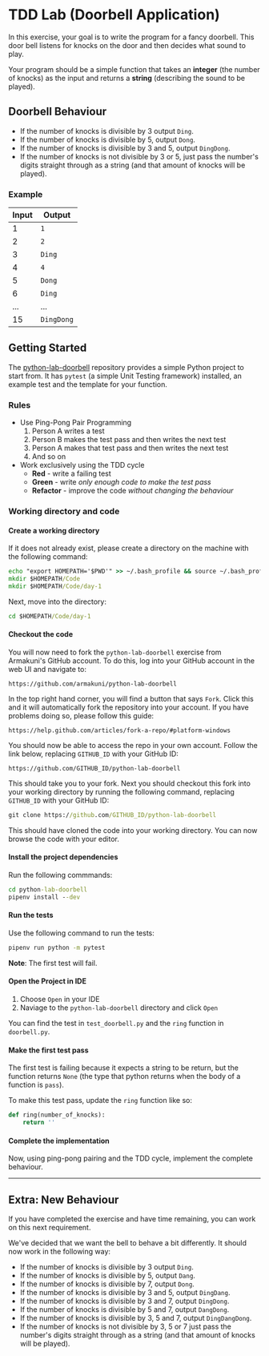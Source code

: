 # TDD Lab (Doorbell Application)

In this exercise, your goal is to write the program for a fancy
doorbell. This door bell listens for knocks on the door and then decides
what sound to play.

Your program should be a simple function that takes an **integer** (the
number of knocks) as the input and returns a **string** (describing the
sound to be played).

## Doorbell Behaviour

- If the number of knocks is divisible by 3 output `Ding`.
- If the number of knocks is divisible by 5, output `Dong`.
- If the number of knocks is divisible by 3 and 5, output `DingDong`.
- If the number of knocks is not divisible by 3 or 5, just pass the
  number's digits straight through as a string (and that amount of
  knocks will be played).

### Example

| Input | Output     |
| ----- | ---------- |
| 1     | `1`        |
| 2     | `2`        |
| 3     | `Ding`     |
| 4     | `4`        |
| 5     | `Dong`     |
| 6     | `Ding`     |
| ...   | ...        |
| 15    | `DingDong` |

## Getting Started

The
[python-lab-doorbell](https://github.com/armakuni/python-lab-doorbell)
repository provides a simple Python project to start from. It has
`pytest` (a simple Unit Testing framework) installed, an example test
and the template for your function.

### Rules

- Use Ping-Pong Pair Programming
  1.  Person A writes a test
  2.  Person B makes the test pass and then writes the next test
  3.  Person A makes that test pass and then writes the next test
  4.  And so on
- Work exclusively using the TDD cycle
  - **Red** - write a failing test
  - **Green** - write _only enough code to make the test pass_
  - **Refactor** - improve the code _without changing the behaviour_

### Working directory and code

#### Create a working directory

If it does not already exist, please create a directory on the machine
with the following command:

```cmd
echo "export HOMEPATH='$PWD'" >> ~/.bash_profile && source ~/.bash_profile
mkdir $HOMEPATH/Code
mkdir $HOMEPATH/Code/day-1
```

Next, move into the directory:

```cmd
cd $HOMEPATH/Code/day-1
```

#### Checkout the code

You will now need to fork the `python-lab-doorbell` exercise from
Armakuni's GitHub account. To do this, log into your GitHub account in
the web UI and navigate to:

    https://github.com/armakuni/python-lab-doorbell

In the top right hand corner, you will find a button that says `Fork`.
Click this and it will automatically fork the repository into your
account. If you have problems doing so, please follow this guide:

    https://help.github.com/articles/fork-a-repo/#platform-windows

You should now be able to access the repo in your own account. Follow
the link below, replacing `GITHUB_ID` with your GitHub ID:

    https://github.com/GITHUB_ID/python-lab-doorbell

This should take you to your fork. Next you should checkout this fork
into your working directory by running the following command, replacing
`GITHUB_ID` with your GitHub ID:

```cmd
git clone https://github.com/GITHUB_ID/python-lab-doorbell
```

This should have cloned the code into your working directory. You can
now browse the code with your editor.

#### Install the project dependencies

Run the following commmands:

```cmd
cd python-lab-doorbell
pipenv install --dev
```

#### Run the tests

Use the following command to run the tests:

```cmd
pipenv run python -m pytest
```

**Note**: The first test will fail.

#### Open the Project in IDE

1.  Choose `Open` in your IDE
2.  Naviage to the `python-lab-doorbell` directory and click `Open`

You can find the test in `test_doorbell.py` and the `ring` function in
`doorbell.py`.

#### Make the first test pass

The first test is failing because it expects a string to be return, but
the function returns `None` (the type that python returns when the body
of a function is `pass`).

To make this test pass, update the `ring` function like so:

```python
def ring(number_of_knocks):
    return ''
```

#### Complete the implementation

Now, using ping-pong pairing and the TDD cycle, implement the complete
behaviour.

---

## Extra: New Behaviour

If you have completed the exercise and have time remaining, you can work
on this next requirement.

We've decided that we want the bell to behave a bit differently. It
should now work in the following way:

- If the number of knocks is divisible by 3 output `Ding`.
- If the number of knocks is divisible by 5, output `Dang`.
- If the number of knocks is divisible by 7, output `Dong`.
- If the number of knocks is divisible by 3 and 5, output `DingDang`.
- If the number of knocks is divisible by 3 and 7, output `DingDong`.
- If the number of knocks is divisible by 5 and 7, output `DangDong`.
- If the number of knocks is divisible by 3, 5 and 7, output
  `DingDangDong`.
- If the number of knocks is not divisible by 3, 5 or 7 just pass the
  number's digits straight through as a string (and that amount of
  knocks will be played).
